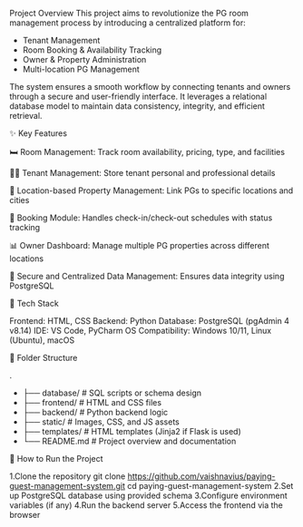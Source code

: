 Project Overview
This project aims to revolutionize the PG room management process by introducing a centralized platform for:

- Tenant Management
- Room Booking & Availability Tracking
- Owner & Property Administration
- Multi-location PG Management

The system ensures a smooth workflow by connecting tenants and owners through a secure and user-friendly interface. It leverages a relational database model to maintain data consistency, integrity, and efficient retrieval.

✨ Key Features

🛏️ Room Management: Track room availability, pricing, type, and facilities

🧑‍💼 Tenant Management: Store tenant personal and professional details

📍 Location-based Property Management: Link PGs to specific locations and cities

📆 Booking Module: Handles check-in/check-out schedules with status tracking

📊 Owner Dashboard: Manage multiple PG properties across different locations

🔐 Secure and Centralized Data Management: Ensures data integrity using PostgreSQL

🧰 Tech Stack

Frontend: HTML, CSS
Backend: Python
Database: PostgreSQL (pgAdmin 4 v8.14)
IDE: VS Code, PyCharm
OS Compatibility: Windows 10/11, Linux (Ubuntu), macOS

📂 Folder Structure

.
- ├── database/              # SQL scripts or schema design
- ├── frontend/              # HTML and CSS files
- ├── backend/               # Python backend logic
- ├── static/                # Images, CSS, and JS assets
- ├── templates/             # HTML templates (Jinja2 if Flask is used)
- └── README.md              # Project overview and documentation

🚀 How to Run the Project

1.Clone the repository
git clone https://github.com/vaishnavius/paying-guest-management-system.git
cd paying-guest-management-system
2.Set up PostgreSQL database using provided schema
3.Configure environment variables (if any)
4.Run the backend server
5.Access the frontend via the browser
